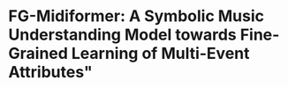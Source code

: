 # FG-Midiformer: A Symbolic Music Understanding Model towards Fine-Grained Learning of Multi-Event Attributes"
